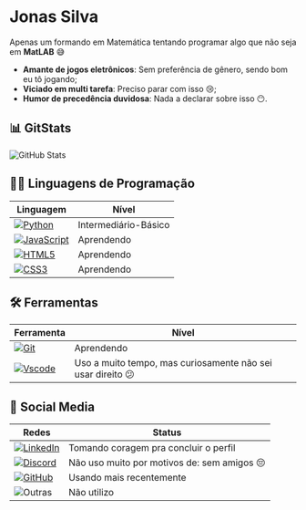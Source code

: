 # Jonas Silva
Apenas um formando em Matemática tentando programar algo que não seja em **MatLAB** 😅
- **Amante de jogos eletrônicos**: Sem preferência de gênero, sendo bom eu tô jogando;
- **Viciado em multi tarefa**: Preciso parar com isso 😢;
- **Humor de precedência duvidosa**: Nada a declarar sobre isso 😶.

## 📊 GitStats

![GitHub Stats](https://github-readme-stats.vercel.app/api?username=Roarott&theme=transparent&bg_color=000&border_color=30A3&show_icons=true&icon_color=30A3DC&title_color=E94D5F&text_color=FFF&hide_title=true)

## 👨‍💻 Linguagens de Programação

|Linguagem|Nível|
|----------|-----|
|[![Python](https://img.shields.io/badge/Python-100000?style=for-the-badge&logo=python&logoColor=yellow)](https://docs.python.org/3/)|Intermediário-Básico|
|[![JavaScript](https://img.shields.io/badge/JavaScript-F7DF1E?style=for-the-badge&logo=javascript&logoColor=black)](https://developer.mozilla.org/pt-BR/docs/Web/JavaScript)|Aprendendo|
|[![HTML5](https://img.shields.io/badge/HTML5-E34F26?style=for-the-badge&logo=html5&logoColor=white)](https://developer.mozilla.org/en-US/docs/Web/HTML)|Aprendendo|
|[![CSS3](https://img.shields.io/badge/CSS3-1572B6?style=for-the-badge&logo=css3&logoColor=white)](https://developer.mozilla.org/en-US/docs/Web/CSS)|Aprendendo|

## 🛠 Ferramentas

|Ferramenta|Nível|
|----------|-----|
|[![Git](https://img.shields.io/badge/GIT-E44C30?style=for-the-badge&logo=git&logoColor=white)](https://git-scm.com/)|Aprendendo|
|[![Vscode](https://img.shields.io/badge/Vscode-007ACC?style=for-the-badge&logo=visual-studio-code&logoColor=white)](https://code.visualstudio.com/)|Uso a muito tempo, mas curiosamente não sei usar direito 😕|

## 📱 Social Media

|Redes|Status|
|-----|------|
|[![LinkedIn](https://img.shields.io/badge/LinkedIn-0077B5?style=for-the-badge&logo=linkedin&logoColor=white)](https://www.linkedin.com/in/jonas-gon%C3%A7alves-da-silva-a27803269/)|Tomando coragem pra concluir o perfil|
|[![Discord](https://img.shields.io/badge/Discord-7289DA?style=for-the-badge&logo=discord&logoColor=white)](https://discord.com/channels/@jonasjgs/)|Não uso muito por motivos de: sem amigos 😔|
|[![GitHub](https://img.shields.io/badge/GitHub-100000?style=for-the-badge&logo=github&logoColor=white)](https://github.com/Roarott)|Usando mais recentemente|
|![Outras](https://img.shields.io/badge/Outras-235?style=for-the-badge)|Não utilizo|